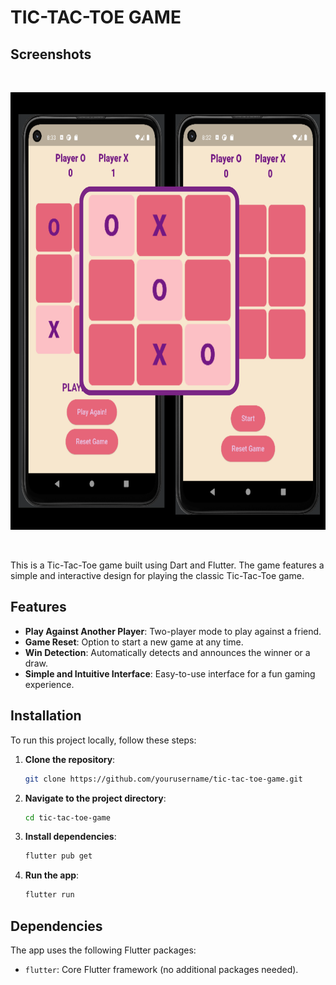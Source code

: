 
# **TIC-TAC-TOE GAME**

## Screenshots
<br>
<p align=center>
<img src="https://github.com/nchynacha/tic-tac-toe-game/blob/main/assets/images/tictactoe.png?raw=true" alt="game" width="700" height="700">
</p>
<br>


This is a Tic-Tac-Toe game built using Dart and Flutter. The game features a simple and interactive design for playing the classic Tic-Tac-Toe game.

## Features

- **Play Against Another Player**: Two-player mode to play against a friend.
- **Game Reset**: Option to start a new game at any time.
- **Win Detection**: Automatically detects and announces the winner or a draw.
- **Simple and Intuitive Interface**: Easy-to-use interface for a fun gaming experience.


## Installation

To run this project locally, follow these steps:

1. **Clone the repository**:
    ```bash
    git clone https://github.com/yourusername/tic-tac-toe-game.git
    ```
2. **Navigate to the project directory**:
    ```bash
    cd tic-tac-toe-game
    ```
3. **Install dependencies**:
    ```bash
    flutter pub get
    ```
4. **Run the app**:
    ```bash
    flutter run
    ```

## Dependencies

The app uses the following Flutter packages:

- `flutter`: Core Flutter framework (no additional packages needed).

